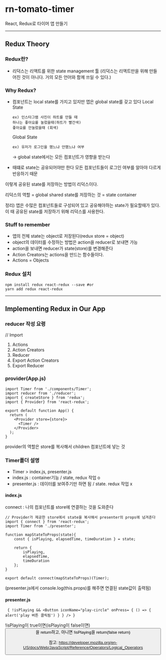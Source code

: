 # rn-tomato-timer
React, Redux로 타이머 앱 만들기
***
## Redux Theory
### Redux란?
- 리덕스는 리액트를 위한 state management 툴
(리덕스는 리액트만을 위해 만들어진 것이 아니다. 거의 모든 언어와 함께 쓰일 수 있다.)

### Why Redux?
- 컴포넌트는 local state를 가지고 있지만 앱은 global state를 갖고 있다
    Local State 
    ```
    ex) 인스타그램 사진이 하트를 만들 때
    하나는 좋아요를 눌렀을때(하트가 빨간색)
    좋아요를 안눌렀을때 (회색)
    ```
    Global State 
    ```
    ex) 유저가 로그인을 했느냐 안했느냐 여부
    ```
    -> global state에서는 모든 컴포넌트가 영향을 받는다

- 때떄로 state는 공유되어야만 한다
    모든 컴포넌트들이 로그인 여부를 알아야 다르게 반응하기 때문

이렇게 공유된 state를 저장하는 방법이 리덕스이다.

리덕스의 역할 = global shared state를 저장하는 것 = state container

정리)
앱은 수많은 컴포넌트들로 구성되어 있고 공유해야하는 state가 필요할때가 있다. 이 때 공유된 state를 저장하기 위해 리덕스를 사용한다.

### Stuff to remember
- 앱의 전체 state는 object로 저장된다(redux store = object)
- object의 데이터를 수정하는 방법은 action을 reducer로 보내면 가능
- action을 보내면 reducer가 state(store)를 변경해준다
- Action Creators는 actions을 만드는 함수들이다.
- Actions = Objects

### Redux 설치
```
npm install redux react-redux --save #or
yarn add redux react-redux
```
***
## Implementing Redux in Our App
### reducer 작성 요령
// Import
1) Actions
2) Action Creators
3) Reducer 
4) Export Action Creators
5) Export Reducer

### provider(App.js)
```
import Timer from './components/Timer';
import reducer from './reducer';
import { createStore } from 'redux';
import { Provider} from 'react-redux';

export default function App() {
  return (
    <Provider store={store}>
      <Timer />
    </Provider>
  );
}
```
provider의 역할은 store를 복사해서 children 컴포넌트에 넣는 것

### Timer폴더 설명
- Timer > index.js, presenter.js
- index.js : container기능 / state, redux 작업 o
- presenter.js : 데이터를 보여주기만 하면 됨 / state. redux 작업 x

#### index.js
connect : 나의 컴포넌트를 store에 연결하는 것을 도와준다

```
// Provider가 제공한 store에서 state을 복사해서 presenter의 props에 넘겨준다
import { connect } from 'react-redux';
import Timer from './presenter';

function mapStateToProps(state){
    const { isPlaying, elapsedTime, timeDuration } = state;
    
    return {
        isPlaying,
        elapsedTime,
        timeDuration
    };
}

export default connect(mapStateToProps)(Timer);
```
(presenter.js에서 console.log(this.props)를 해주면 연결된 state값이 출력됨)

#### presenter.js

```
 { !isPlaying && <Button iconName="play-circle" onPress= { () => { alert('play 버튼 클릭됨') } } /> }
```
!isPlaying이 true이면(isPlaying이 false이면) <Button>을 return하고, 아니면 !isPlaying을 return(false return)

참고: https://developer.mozilla.org/en-US/docs/Web/JavaScript/Reference/Operators/Logical_Operators



